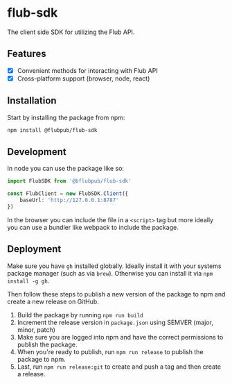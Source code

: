# flub-sdk

The client side SDK for utilizing the Flub API.

## Features

- [x] Convenient methods for interacting with Flub API
- [x] Cross-platform support (browser, node, react)

## Installation

Start by installing the package from npm:

```bash
npm install @flubpub/flub-sdk
```

## Development

In node you can use the package like so:

```typescript
import FlubSDK from '@bflubpub/flub-sdk'

const FlubClient = new FlubSDK.Client({
    baseUrl: 'http://127.0.0.1:8787'
})
```

In the browser you can include the file in a `<script>` tag but more ideally you can use a bundler like webpack to include the package.

## Deployment

Make sure you have `gh` installed globally. Ideally install it with your systems package manager (such as via `brew`). Otherwise you can install it via `npm install -g gh`.

Then follow these steps to publish a new version of the package to npm and create a new release on GitHub.

1. Build the package by running `npm run build`
2. Increment the release version in `package.json` using SEMVER (major, minor, patch)
3. Make sure you are logged into npm and have the correct permissions to publish the package.
4. When you're ready to publish, run `npm run release` to publish the package to npm.
5. Last, run `npm run release:git` to create and push a tag and then create a release.
